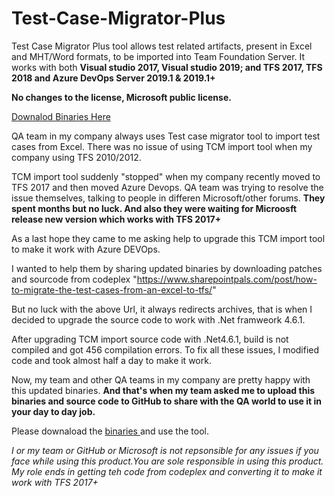 # Test-Case-Migrator-Plus
Test Case Migrator Plus tool allows test related artifacts, present in Excel and MHT/Word formats, to be imported into Team Foundation Server. It works with both <b> Visual studio 2017, Visual studio 2019; and TFS 2017, TFS 2018 and Azure DevOps Server 2019.1 &amp; 2019.1+ </b>

<b> No changes to the license, Microsoft public license.</b>

<a href="https://github.com/premboyapati/Test-Case-Migrator-Plus/tree/master/Binaries"> Downalod Binaries Here </a>

QA team in my company always uses Test case migrator tool to import test cases from Excel. There was no issue of using TCM import tool when my company using TFS 2010/2012.

TCM import tool suddenly "stopped" when my company recently moved to TFS 2017 and then moved Azure Devops. QA team was trying to resolve the issue themselves, talking to people in differen Microsoft/other forums. <b> They spent months but no luck. And also they were waiting for Microosft release new version which works with TFS 2017+ </b>

As a last hope they came to me asking help to upgrade this TCM import tool to make it work with Azure DEVOps. 

I wanted to help them by sharing updated binaries by downloading patches and sourcode from codeplex "https://www.sharepointpals.com/post/how-to-migrate-the-test-cases-from-an-excel-to-tfs/"

But no luck with the above Url, it always redirects archives, that is when I decided to upgrade the source code to work with .Net framweork 4.6.1.

After upgrading TCM import source code with .Net4.6.1, build is not compiled and got 456 compilation errors. To fix all these issues, I modified code and took almost half a day to make it work.

Now, my team and other QA teams in my company are pretty happy with this updated binaries. <b>And that's when my team asked me to upload this binaries and source code to GitHub to share with the QA world to use it in your day to day job.</b>

Please downaload the <a href="https://github.com/premboyapati/Test-Case-Migrator-Plus/tree/master/Binaries"> binaries </a> and use the tool. 

<i> I or my team or GitHub or Microsoft is not repsonsible for any issues if you face while using this product.You are sole responsible in using this product. My role ends in getting teh code from codeplex and converting it to make it work with TFS 2017+ </i>


